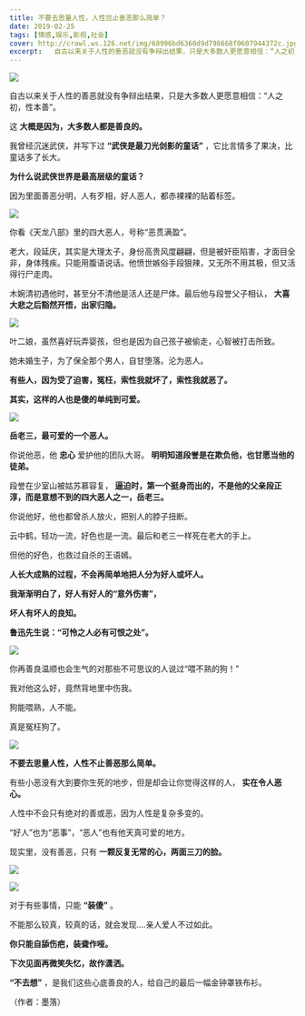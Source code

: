 ```yaml
---
title: 不要去思量人性，人性岂止善恶那么简单？
date: 2019-02-25
tags: [情感,娱乐,影视,社会]
cover: http://crawl.ws.126.net/img/68996bd6360d9d798668f0607944372c.jpg
excerpt:   自古以来关于人性的善恶就没有争辩出结果，只是大多数人更愿意相信：“人之初，性本善”。这 *
---
```

![](http://crawl.ws.126.net/img/68996bd6360d9d798668f0607944372c.jpg)  

自古以来关于人性的善恶就没有争辩出结果，只是大多数人更愿意相信：“人之初，性本善”。

这 **大概是因为，大多数人都是善良的。**

我曾经沉迷武侠，并写下过 **“武侠是最刀光剑影的童话”** ，它比言情多了果决，比童话多了长大。

**为什么说武侠世界是最高层级的童话？**

因为里面善恶分明，人有歹相，好人恶人，都赤裸裸的贴着标签。

![](http://crawl.ws.126.net/img/6a0edc22bb0532b418784bdf37304ca5.jpg)  

你看《天龙八部》里的四大恶人，号称“恶贯满盈”。

老大，段延庆，其实是大理太子，身份高贵风度翩翩，但是被奸臣陷害，才面目全非，身体残疾。只能用腹语说话。他愤世嫉俗手段狠辣，又无所不用其极，但又活得行尸走肉。

木婉清初遇他时，甚至分不清他是活人还是尸体。最后他与段誉父子相认， **大喜大悲之后豁然开悟，出家归隐。**

![](http://crawl.ws.126.net/img/185a7d7225a2b3f18750466d2eadfce8.jpg)  

叶二娘，虽然喜好玩弄婴孩，但也是因为自己孩子被偷走，心智被打击所致。

她未婚生子，为了保全那个男人，自甘堕落。沦为恶人。

**有些人，因为受了迫害，冤枉，索性我就坏了，索性我就恶了。**

**其实，这样的人也是傻的单纯到可爱。**

![](http://crawl.ws.126.net/img/260c430e9dba607f6f4266b01a8a72d8.jpg)  

**岳老三，最可爱的一个恶人。**

你说他恶，他 **忠心** 爱护他的团队大哥。 **明明知道段誉是在欺负他，也甘愿当他的徒弟。**

段誉在少室山被姑苏慕容复， **逼迫时，第一个挺身而出的，不是他的父亲段正淳，而是意想不到的四大恶人之一，岳老三。**

你说他好，他也都曾杀人放火，把别人的脖子扭断。

云中鹤，轻功一流，好色也是一流。最后和老三一样死在老大的手上。

但他的好色，也救过自杀的王语嫣。

**人长大成熟的过程，不会再简单地把人分为好人或坏人。**

**我渐渐明白了，好人有好人的“意外伤害”，**

**坏人有坏人的良知。**

**鲁迅先生说：“可怜之人必有可恨之处”。**

![](http://crawl.ws.126.net/img/6991aa94a40b2fd017736802bc52515f.jpg)  

你再善良温顺也会生气的对那些不可思议的人说过“喂不熟的狗！”

我对他这么好，竟然背地里中伤我。

狗能喂熟，人不能。

真是冤枉狗了。

![](http://crawl.ws.126.net/img/31273c7a69c94022bfb909179dd404af.jpg)  

**不要去思量人性，人性不止善恶那么简单。**

有些小恶没有大到要你生死的地步，但是却会让你觉得这样的人， **实在令人恶心。**

人性中不会只有绝对的善或恶，因为人性是复杂多变的。

“好人”也为“恶事”，“恶人”也有他天真可爱的地方。

现实里，没有善恶，只有 **一颗反复无常的心，两面三刀的脸。**

![](http://crawl.ws.126.net/img/6f7e1ce852e4a36b50a76f94ec34a8ef.jpg)  

![](http://crawl.ws.126.net/img/72a780db9b18dfe89dc4eb99c68bc146.jpg)  

对于有些事情，只能 **“装傻”** 。

不能那么较真，较真的话，就会发现....亲人爱人不过如此。

**你只能自舔伤疤，装聋作哑。**

**下次见面再微笑失忆，故作潇洒。**

**“不去想”** ，是我们这些心底善良的人，给自己的最后一幅金钟罩铁布衫。

（作者：墨落）

